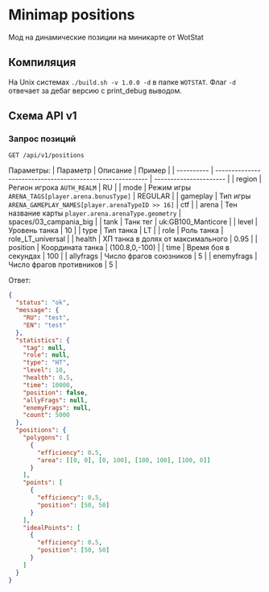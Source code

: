 # Minimap positions
Мод на динамические позиции на миникарте от WotStat

## Компиляция 
На Unix системах `./build.sh -v 1.0.0 -d` в папке `WOTSTAT`. Флаг `-d` отвечает за дебаг версию с print_debug выводом.

## Схема API v1
### Запрос позиций
`GET /api/v1/positions`

Параметры:
| Параметр   | Описание                                                  | Пример                 |
| ---------- | --------------------------------------------------------- | ---------------------- |
| region     | Регион игрока `AUTH_REALM`                                | RU                     |
| mode       | Режим игры `ARENA_TAGS[player.arena.bonusType]`           | REGULAR                |
| gameplay   | Тип игры `ARENA_GAMEPLAY_NAMES[player.arenaTypeID >> 16]` | сtf                    |
| arena      | Тен название карты `player.arena.arenaType.geometry`      | spaces/03_campania_big |
| tank       | Танк тег                                                  | uk:GB100_Manticore     |
| level      | Уровень танка                                             | 10                     |
| type       | Тип танка                                                 | LT                     |
| role       | Роль танка                                                | role_LT_universal      |
| health     | ХП танка в долях от максимального                         | 0.95                   |
| position   | Координата танка                                          | (100.8,0,-100)         |
| time       | Время боя в секундах                                      | 100                    |
| allyfrags  | Число фрагов союзников                                    | 5                      |
| enemyfrags | Число фрагов противников                                  | 5                      |

Ответ:
```json
{
  "status": "ok",
  "message": {
    "RU": "test",
    "EN": "test"
  },
  "statistics": {
    "tag": null,
    "role": null,
    "type": "HT",
    "level": 10,
    "health": 0.5,
    "time": 10000,
    "position": false,
    "allyFrags": null,
    "enemyFrags": null,
    "count": 5000
  },
  "positions": {
    "polygons": [
      {
        "efficiency": 0.5,
        "area": [[0, 0], [0, 100], [100, 100], [100, 0]]
      }
    ],
    "points": [
      {
        "efficiency": 0.5,
        "position": [50, 50]
      }
    ],
    "idealPoints": [
      {
        "efficiency": 0.5,
        "position": [50, 50]
      }
    ]
  }
}
```